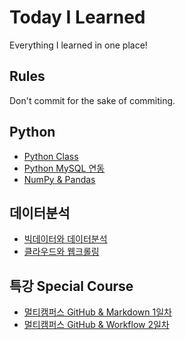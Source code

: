 # Today I Learned

Everything I learned in one place!

## Rules
Don't commit for the sake of commiting.

## Python
- [Python Class](https://github.com/hoopmad/TIL/blob/master/data_analysis/221228_day03.md)
- [Python MySQL 연동](https://github.com/hoopmad/TIL/blob/master/data_analysis/230105_day04.md)
- [NumPy & Pandas](https://github.com/hoopmad/TIL/blob/master/data_analysis/230106_day05.md)

## 데이터분석
- [빅데이터와 데이터분석](https://github.com/hoopmad/TIL/blob/master/data_analysis/230112_day07.md)
- [클라우드와 웹크롤링](https://github.com/hoopmad/TIL/blob/master/data_analysis/230113_day08.md)

## 특강 Special Course
- [멀티캠퍼스 GitHub & Markdown 1일차](https://github.com/hoopmad/TIL/blob/master/lecture_multicampus/221226_day01.md)
- [멀티캠퍼스 GitHub & Workflow 2일차](https://github.com/hoopmad/TIL/blob/master/lecture_multicampus/221227_day02.md)